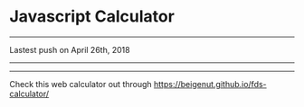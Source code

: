 # Javascript Calculator #

____
Lastest push on  April 26th, 2018
____
____

Check this web calculator out through https://beigenut.github.io/fds-calculator/

